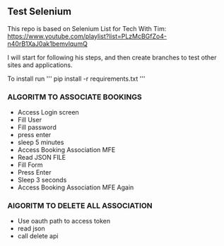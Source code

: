 ## Test Selenium

This repo is based on Selenium List for Tech With Tim:
https://www.youtube.com/playlist?list=PLzMcBGfZo4-n40rB1XaJ0ak1bemvlqumQ

I will start for following his steps, and then create branches to test other sites and applications.

To install run 
'''
pip install -r requirements.txt
'''

### ALGORITM TO ASSOCIATE BOOKINGS

- Access Login screen
- Fill User
- Fill password
- press enter
- sleep 5 minutes
- Access Booking Association MFE
- Read JSON FILE
- Fill Form
- Press Enter
- Sleep 3 seconds
- Access Booking Association MFE Again

### AlGORITM TO DELETE ALL ASSOCIATION

- Use oauth path to access token
- read json 
- call delete api
